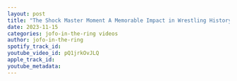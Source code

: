 ```yaml
---
layout: post
title: "The Shock Master Moment A Memorable Impact in Wrestling History"
date: 2023-11-15
categories: jofo-in-the-ring videos
author: jofo-in-the-ring
spotify_track_id: 
youtube_video_id: pQ1jrkOvJLQ
apple_track_id: 
youtube_metadata: 
---
```

